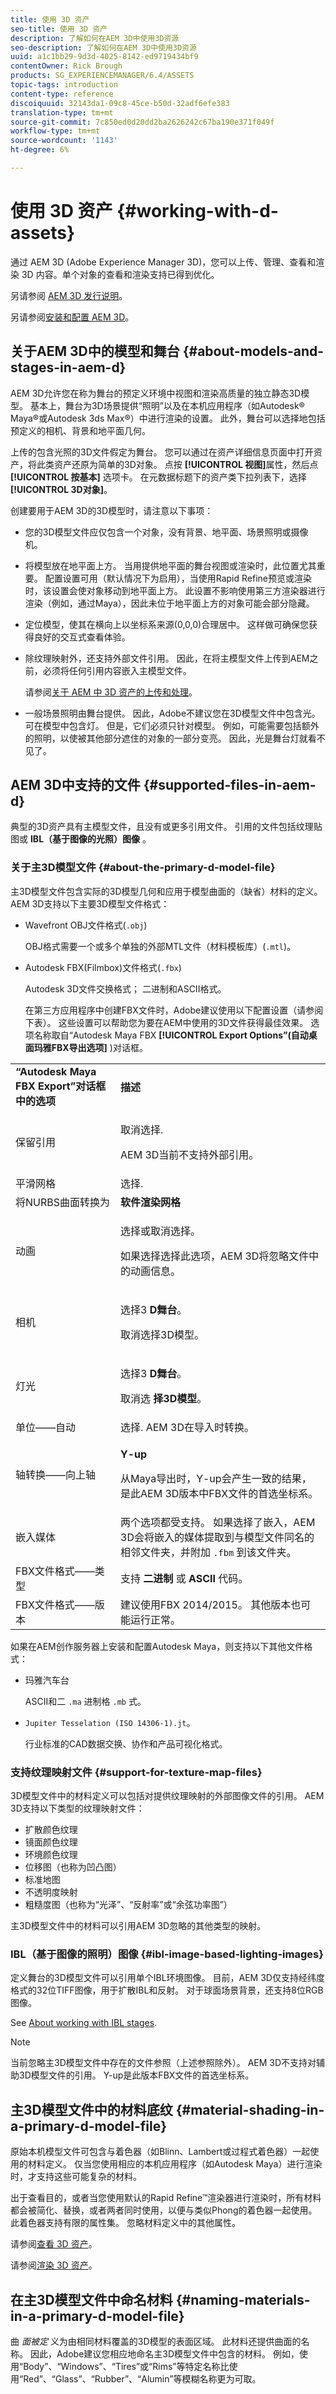 ```yaml
---
title: 使用 3D 资产
seo-title: 使用 3D 资产
description: 了解如何在AEM 3D中使用3D资源
seo-description: 了解如何在AEM 3D中使用3D资源
uuid: a1c1bb29-9d3d-4025-8142-ed9719434bf9
contentOwner: Rick Brough
products: SG_EXPERIENCEMANAGER/6.4/ASSETS
topic-tags: introduction
content-type: reference
discoiquuid: 32143da1-09c8-45ce-b50d-32adf6efe383
translation-type: tm+mt
source-git-commit: 7c850ed0d20dd2ba2626242c67ba190e371f049f
workflow-type: tm+mt
source-wordcount: '1143'
ht-degree: 6%

---
```



# 使用 3D 资产 {#working-with-d-assets}

通过 AEM 3D (Adobe Experience Manager 3D)，您可以上传、管理、查看和渲染 3D 内容。单个对象的查看和渲染支持已得到优化。

另请参阅 [AEM 3D 发行说明](/help/release-notes/aem3d-release-notes.md)。

另请参阅[安装和配置 AEM 3D](install-config-3d.md)。

## 关于AEM 3D中的模型和舞台 {#about-models-and-stages-in-aem-d}

AEM 3D允许您在称为舞台的预定义环境中视图和渲染高质量的独立静态3D模型。 基本上，舞台为3D场景提供“照明”以及在本机应用程序（如Autodesk® Maya®或Autodesk 3ds Max®）中进行渲染的设置。 此外，舞台可以选择地包括预定义的相机、背景和地平面几何。

上传的包含光照的3D文件假定为舞台。 您可以通过在资产详细信息页面中打开资产，将此类资产还原为简单的3D对象。 点按 **[!UICONTROL 视图]**&#x200B;属性，然后点 **[!UICONTROL 按基本]** 选项卡。 在元数据标题下的资产类下拉列表下，选择 **[!UICONTROL 3D对象]**。

创建要用于AEM 3D的3D模型时，请注意以下事项：

* 您的3D模型文件应仅包含一个对象，没有背景、地平面、场景照明或摄像机。
* 将模型放在地平面上方。 当用提供地平面的舞台视图或渲染时，此位置尤其重要。 配置设置可用（默认情况下为启用），当使用Rapid Refine预览或渲染时，该设置会使对象移动到地平面上方。 此设置不影响使用第三方渲染器进行渲染（例如，通过Maya），因此未位于地平面上方的对象可能会部分隐藏。
* 定位模型，使其在横向上以坐标系来源(0,0,0)合理居中。 这样做可确保您获得良好的交互式查看体验。
* 除纹理映射外，还支持外部文件引用。 因此，在将主模型文件上传到AEM之前，必须将任何引用内容嵌入主模型文件。

   请参阅[关于 AEM 中 3D 资产的上传和处理](upload-processing-3d-assets.md)。

* 一般场景照明由舞台提供。 因此，Adobe不建议您在3D模型文件中包含光。 可在模型中包含灯。 但是，它们必须只针对模型。 例如，可能需要包括额外的照明，以使被其他部分遮住的对象的一部分变亮。 因此，光是舞台灯就看不见了。

## AEM 3D中支持的文件 {#supported-files-in-aem-d}

典型的3D资产具有主模型文件，且没有或更多引用文件。 引用的文件包括纹理贴图或 **IBL（基于图像的光照）图像** 。

### 关于主3D模型文件 {#about-the-primary-d-model-file}

主3D模型文件包含实际的3D模型几何和应用于模型曲面的（缺省）材料的定义。 AEM 3D支持以下主要3D模型文件格式：

* Wavefront OBJ文件格式(`.obj`)

   OBJ格式需要一个或多个单独的外部MTL文件（材料模板库）(`.mtl`)。

* Autodesk FBX(Filmbox)文件格式(`.fbx`)

   Autodesk 3D文件交换格式； 二进制和ASCII格式。

   在第三方应用程序中创建FBX文件时，Adobe建议使用以下配置设置（请参阅下表）。 这些设置可以帮助您为要在AEM中使用的3D文件获得最佳效果。 选项名称取自“Autodesk Maya FBX **[!UICONTROL Export Options”(自动桌面玛雅FBX导出选项]** )对话框。

<table> 
 <tbody> 
  <tr> 
   <td><strong>“Autodesk Maya FBX Export”对话框中的选项</strong></td> 
   <td><strong>描述</strong></td> 
  </tr> 
  <tr> 
   <td>保留引用<br /> </td> 
   <td><p>取消选择.</p> <p>AEM 3D当前不支持外部引用。</p> </td> 
  </tr> 
  <tr> 
   <td>平滑网格<br /> </td> 
   <td>选择.</td> 
  </tr> 
  <tr> 
   <td>将NURBS曲面转换为</td> 
   <td><strong>软件渲染网格</strong></td> 
  </tr> 
  <tr> 
   <td>动画</td> 
   <td><p>选择或取消选择。</p> <p>如果选择选择此选项，AEM 3D将忽略文件中的动画信息。</p> </td> 
  </tr> 
  <tr> 
   <td>相机</td> 
   <td><p>选择3 <strong>D舞台</strong>。</p> <p>取消选择3D模型。</p> </td> 
  </tr> 
  <tr> 
   <td>灯光</td> 
   <td><p>选择3 <strong>D舞台</strong>。</p> <p>取消选 <strong>择3D模型</strong>。</p> </td> 
  </tr> 
  <tr> 
   <td>单位——自动</td> 
   <td>选择. AEM 3D在导入时转换。</td> 
  </tr> 
  <tr> 
   <td>轴转换——向上轴</td> 
   <td><p><strong>Y-up</strong></p> <p>从Maya导出时，Y-up会产生一致的结果，是此AEM 3D版本中FBX文件的首选坐标系。</p> </td> 
  </tr> 
  <tr> 
   <td>嵌入媒体</td> 
   <td>两个选项都受支持。 如果选择了嵌入，AEM 3D会将嵌入的媒体提取到与模型文件同名的相邻文件夹，并附加 <code>.fbm</code> 到该文件夹。</td> 
  </tr> 
  <tr> 
   <td>FBX文件格式——类型</td> 
   <td>支持 <strong>二进制 </strong>或 <strong>ASCII </strong>代码。</td> 
  </tr> 
  <tr> 
   <td>FBX文件格式——版本</td> 
   <td>建议使用FBX 2014/2015。 其他版本也可能运行正常。</td> 
  </tr> 
 </tbody> 
</table>

如果在AEM创作服务器上安装和配置Autodesk Maya，则支持以下其他文件格式：

* 玛雅汽车台

   ASCII和二 `.ma` 进制格 `.mb` 式。

* `Jupiter Tesselation (ISO 14306-1).jt`。

   行业标准的CAD数据交换、协作和产品可视化格式。

### 支持纹理映射文件 {#support-for-texture-map-files}

3D模型文件中的材料定义可以包括对提供纹理映射的外部图像文件的引用。 AEM 3D支持以下类型的纹理映射文件：

* 扩散颜色纹理
* 镜面颜色纹理
* 环境颜色纹理
* 位移图（也称为凹凸图）
* 标准地图
* 不透明度映射
* 粗糙度图（也称为“光泽”、“反射率”或“余弦功率图”）

主3D模型文件中的材料可以引用AEM 3D忽略的其他类型的映射。

### IBL（基于图像的照明）图像 {#ibl-image-based-lighting-images}

定义舞台的3D模型文件可以引用单个IBL环境图像。 目前，AEM 3D仅支持经纬度格式的32位TIFF图像，用于扩散IBL和反射。 对于球面场景背景，还支持8位RGB图像。

See [About working with IBL stages](working-with-ibl-stages.md).

>[!NOTE]
>
>当前忽略主3D模型文件中存在的文件参照（上述参照除外）。 AEM 3D不支持对辅助3D模型文件的引用。
Y-up是此版本FBX文件的首选坐标系。

## 主3D模型文件中的材料底纹 {#material-shading-in-a-primary-d-model-file}

原始本机模型文件可包含与着色器（如Blinn、Lambert或过程式着色器）一起使用的材料定义。 仅当您使用相应的本机应用程序（如Autodesk Maya）进行渲染时，才支持这些可能复杂的材料。

出于查看目的，或者当您使用默认的Rapid Refine™渲染器进行渲染时，所有材料都会被简化、替换，或者两者同时使用，以便与类似Phong的着色器一起使用。 此着色器支持有限的属性集。 忽略材料定义中的其他属性。

请参阅[查看 3D 资产](viewing-3d-assets.md)。

请参阅[渲染 3D 资产](rendering-3d-assets.md)。

## 在主3D模型文件中命名材料 {#naming-materials-in-a-primary-d-model-file}

曲 *面被定* 义为由相同材料覆盖的3D模型的表面区域。 此材料还提供曲面的名称。 因此，Adobe建议您相应地命名主3D模型文件中包含的材料。 例如，使用“Body”、“Windows”、“Tires”或“Rims”等特定名称比使用“Red”、“Glass”、“Rubber”、“Alumin”等模糊名称更为可取。

